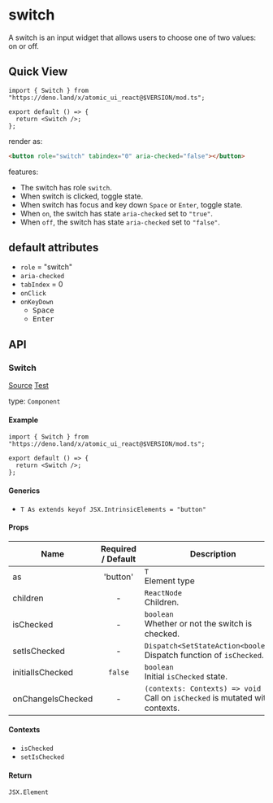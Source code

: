 # switch

A switch is an input widget that allows users to choose one of two values: on or
off.

## Quick View

```tsx
import { Switch } from "https://deno.land/x/atomic_ui_react@$VERSION/mod.ts";

export default () => {
  return <Switch />;
};
```

render as:

```html
<button role="switch" tabindex="0" aria-checked="false"></button>
```

features:

- The switch has role `switch`.
- When switch is clicked, toggle state.
- When switch has focus and key down `Space` or `Enter`, toggle state.
- When `on`, the switch has state `aria-checked` set to `"true"`.
- When `off`, the switch has state `aria-checked` set to `"false"`.

## default attributes

- `role` = "switch"
- `aria-checked`
- `tabIndex` = 0
- `onClick`
- `onKeyDown`
  - <kbd>Space<kbd>
  - <kbd>Enter<kbd>

## API

### Switch

[Source](./switch.ts) [Test](./switch_test.tsx)

type: `Component`

#### Example

```tsx
import { Switch } from "https://deno.land/x/atomic_ui_react@$VERSION/mod.ts";

export default () => {
  return <Switch />;
};
```

#### Generics

- `T As extends keyof JSX.IntrinsicElements = "button"`

#### Props

| Name              | Required / Default | Description                                                                     |
| ----------------- | :----------------: | ------------------------------------------------------------------------------- |
| as                |      'button'      | `T`<br>Element type                                                             |
| children          |         -          | `ReactNode`<br>Children.                                                        |
| isChecked         |         -          | `boolean`<br>Whether or not the switch is checked.                              |
| setIsChecked      |         -          | `Dispatch<SetStateAction<boolean>>`<br>Dispatch function of `isChecked`.        |
| initialIsChecked  |      `false`       | `boolean`<br>Initial `isChecked` state.                                         |
| onChangeIsChecked |         -          | `(contexts: Contexts) => void`<br>Call on `isChecked` is mutated with contexts. |

#### Contexts

- `isChecked`
- `setIsChecked`

#### Return

`JSX.Element`
